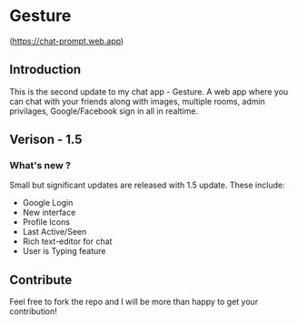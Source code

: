# Gesture

(https://chat-prompt.web.app)

## Introduction
This is the second update to my chat app - Gesture. A web app where you can chat with your friends along with images, multiple rooms, admin privilages, Google/Facebook sign in all in realtime.

## Verison - 1.5
### What's new ?
Small but significant updates are released with 1.5 update. These include:
- Google Login
- New interface
- Profile Icons
- Last Active/Seen
- Rich text-editor for chat
- User is Typing feature

## Contribute
Feel free to fork the repo and I will be more than happy to get your contribution!
